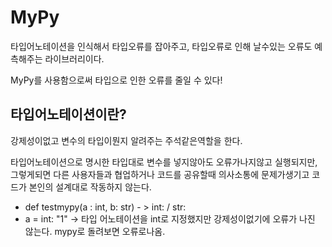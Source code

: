 
# MyPy

타입어노테이션을 인식해서 타입오류를 잡아주고, 타입오류로 인해 날수있는 오류도 예측해주는 라이브러리이다. 

MyPy를 사용함으로써 타입으로 인한 오류를 줄일 수 있다!

## 타입어노테이션이란?
강제성이없고 변수의 타입이뭔지 알려주는 주석같은역할을 한다.

타입어노테이션으로 명시한 타입대로 변수를 넣지않아도 오류가나지않고 실행되지만,
그렇게되면 다른 사용자들과 협업하거나 코드를 공유할때 의사소통에 문제가생기고 코드가
본인의 설계대로 작동하지 않는다.

- def testmypy(a : int, b: str) - > int: / str: 
- a = int: "1" -> 타입 어노테이션을 int로 지정했지만 강제성이없기에 오류가 나진 않는다. mypy로 돌려보면 오류로나옴.
 

